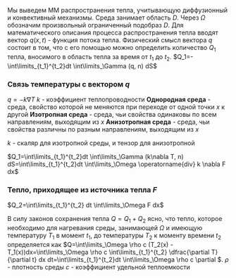 Мы выведем ММ распространения тепла, учитывающую диффузионный и конвективный механизмы. 
Среда занимает область $D$. Через $\Omega$ обозначим произвольный ограниченный подобраз $D$. 
Для математического описания процесса распространения тепла вводят вектор $q(x, t)$ - функция потока тепла. 
Физический смысл вектора $q$ состоит в том, что с его помощью можно определить количество $Q_1$ тепла, вносимого в область тепла за время от $t_1$ до $t_2$.
$Q_1=-\int\limits_{t_1}^{t_2}dt \int\limits_\Gamma (q, n) dS$

### Связь температуры с вектором $q$
$q=-k \nabla T$
$k$ - коэффициент теплопроводности
**Однородная среда** - среда, свойство которой не меняются при переходе от одной точки $x$ к другой
**Изотропная среда** - среда, чьи свойства одинаковы по всем направлениям, выходящим из $x$
**Анизотропная среда** - среда, чьи свойства различны по разным направлениям, выходящим из $x$

$k$ - скаляр для изотропной среды, и тензор для анизотропной

$Q_1=\int\limits_{t_1}^{t_2}dt \int\limits_\Gamma (k\nabla T, n) dS=\int\limits_{t_1}^{t_2}dt \int\limits_\Omega \operatorname{div} k \nabla F dx$

### Тепло, приходящее из источника тепла $F$
$Q_2=\int\limits_{t_1}^{t_2} dt \int\limits_\Omega F dx$

В силу законов сохранения тепла $Q=Q_1 + Q_2$ ясно, что тепло, которое необходимо для нагревания среды, занимающей $\Omega$ и имеющую температуру $T_1$ в момент $t_1$, до температуры $T_2$ к моменту времени $t_2$ определяется как 
$Q=\int\limits_\Omega \rho c (T_2(x) - T_1(x))dx=\int\limits_\Omega \rho c \int\limits_{t_1}^{t_2} \dfrac{\partial T}{\partial t} dx dt=\int\limits_{t_1}^{t_2}dt \int\limits_\Omega \rho c \partial $.
$\rho$ - плотность среды
$c$ - коэффициент удельной теплоемкости

